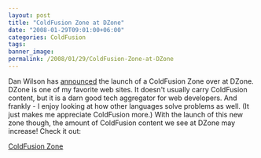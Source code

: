 ```yaml
---
layout: post
title: "ColdFusion Zone at DZone"
date: "2008-01-29T09:01:00+06:00"
categories: ColdFusion 
tags: 
banner_image: 
permalink: /2008/01/29/ColdFusion-Zone-at-DZone
---
```


Dan Wilson has <a href="http://www.nodans.com/index.cfm/2008/1/29/How-to-grow-the-ColdFusion-community-What-YOU-can-do-to-help">announced</a> the launch of a ColdFusion Zone over at DZone. DZone is one of my favorite web sites. It doesn't usually carry ColdFusion content, but it is a darn good tech aggregator for web developers. And frankly - I enjoy looking at how other languages solve problems as well. (It just makes me appreciate ColdFusion more.) With the launch of this new zone though, the amount of ColdFusion content we see at DZone may increase! Check it out:

<a href="http://coldfusion.dzone.com/">ColdFusion Zone</a>